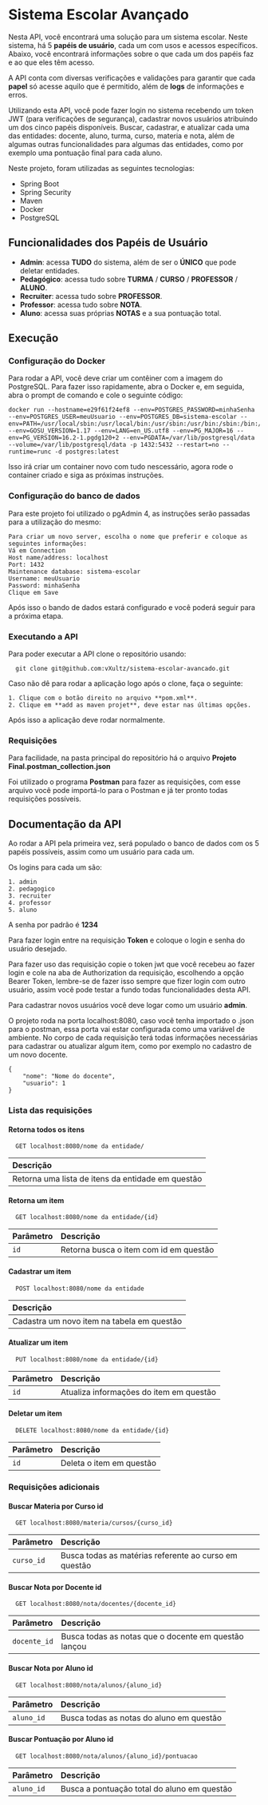 # Sistema Escolar Avançado

Nesta API, você encontrará uma solução para um sistema escolar. Neste sistema, há 5 **papéis de usuário**, cada um com usos e acessos específicos. Abaixo, você encontrará informações sobre o que cada um dos papéis faz e ao que eles têm acesso.

A API conta com diversas verificações e validações para garantir que cada **papel** só acesse aquilo que é permitido, além de **logs** de informações e erros.

Utilizando esta API, você pode fazer login no sistema recebendo um token JWT (para verificações de segurança), cadastrar novos usuários atribuindo um dos cinco papéis disponíveis. Buscar, cadastrar, e atualizar cada uma das entidades: docente, aluno, turma, curso, materia e nota, além de algumas outras funcionalidades para algumas das entidades, como por exemplo uma pontuação final para cada aluno.

Neste projeto, foram utilizadas as seguintes tecnologias:

- Spring Boot
- Spring Security
- Maven
- Docker
- PostgreSQL

## Funcionalidades dos Papéis de Usuário

- **Admin**: acessa **TUDO** do sistema, além de ser o **ÚNICO** que pode deletar entidades.
- **Pedagógico**: acessa tudo sobre **TURMA** / **CURSO** / **PROFESSOR** / **ALUNO**.
- **Recruiter**: acessa tudo sobre **PROFESSOR**.
- **Professor**: acessa tudo sobre **NOTA**.
- **Aluno**: acessa suas próprias **NOTAS** e a sua pontuação total.

## Execução

### Configuração do Docker

Para rodar a API, você deve criar um contêiner com a imagem do PostgreSQL. Para fazer isso rapidamente, abra o Docker e, em seguida, abra o prompt de comando e cole o seguinte código:


```
docker run --hostname=e29f61f24ef8 --env=POSTGRES_PASSWORD=minhaSenha --env=POSTGRES_USER=meuUsuario --env=POSTGRES_DB=sistema-escolar --env=PATH=/usr/local/sbin:/usr/local/bin:/usr/sbin:/usr/bin:/sbin:/bin:/usr/lib/postgresql/16/bin --env=GOSU_VERSION=1.17 --env=LANG=en_US.utf8 --env=PG_MAJOR=16 --env=PG_VERSION=16.2-1.pgdg120+2 --env=PGDATA=/var/lib/postgresql/data --volume=/var/lib/postgresql/data -p 1432:5432 --restart=no --runtime=runc -d postgres:latest
```

Isso irá criar um container novo com tudo nescessário, agora rode o container criado e siga as próximas instruções.


### Configuração do banco de dados

Para este projeto foi utilizado o pgAdmin 4, as instruções serão passadas para a utilização do mesmo:

    Para criar um novo server, escolha o nome que preferir e coloque as seguintes informações:
    Vá em Connection
    Host name/address: localhost
    Port: 1432
    Maintenance database: sistema-escolar
    Username: meuUsuario
    Password: minhaSenha
    Clique em Save

Após isso o bando de dados estará configurado e você poderá seguir para a próxima etapa.

### Executando a API

Para poder executar a API clone o repositório usando:

```
  git clone git@github.com:vXultz/sistema-escolar-avancado.git
```
Caso não dê para rodar a aplicação logo após o clone, faça o seguinte:

    1. Clique com o botão direito no arquivo **pom.xml**.
    2. Clique em **add as maven projet**, deve estar nas últimas opções.
   
 
Após isso a aplicação deve rodar normalmente.

### Requisições

Para facilidade, na pasta principal do repositório há o arquivo **Projeto Final.postman_collection.json**

Foi utilizado o programa **Postman** para fazer as requisições, com esse arquivo você pode importá-lo para o Postman e já ter pronto todas requisições possíveis.

## Documentação da API

Ao rodar a API pela primeira vez, será populado o banco de dados com os 5 papéis possíveis, assim como um usuário para cada um.

Os logins para cada um são:

    1. admin
    2. pedagogico
    3. recruiter
    4. professor
    5. aluno

A senha por padrão é **1234**

Para fazer login entre na requisição **Token** e coloque o login e senha do usuário desejado.

Para fazer uso das requisição copie o token jwt que você recebeu ao fazer login e cole na aba de Authorization da requisição, escolhendo a opção Bearer Token, lembre-se de fazer isso sempre que fizer login com outro usuário, assim você pode testar a fundo todas funcionalidades desta API.

Para cadastrar novos usuários você deve logar como um usuário **admin**.

O projeto roda na porta localhost:8080, caso você tenha importado o .json para o postman, essa porta vai estar configurada como uma variável de ambiente. No corpo de cada requisição terá todas informações necessárias para cadastrar ou atualizar algum item, como por exemplo no cadastro de um novo docente.

```
{
    "nome": "Nome do docente",
    "usuario": 1
}
```

### Lista das requisições

#### Retorna todos os itens

```http
  GET localhost:8080/nome da entidade/
```

| Descrição                           |
| :---------------------------------- |
| Retorna uma lista de itens da entidade em questão |

#### Retorna um item

```http
  GET localhost:8080/nome da entidade/{id}
```

| Parâmetro   | Descrição                                   |
| :---------- | :------------------------------------------ |
| `id`      | Retorna busca o item com id em questão |

#### Cadastrar um item

```http
  POST localhost:8080/nome da entidade
```

| Descrição                                   |
| :------------------------------------------ |
| Cadastra um novo item na tabela em questão |

#### Atualizar um item

```http
  PUT localhost:8080/nome da entidade/{id}
```

| Parâmetro   | Descrição                                   |
| :---------- | :------------------------------------------ |
| `id`      | Atualiza informações do item em questão |

#### Deletar  um item

```http
  DELETE localhost:8080/nome da entidade/{id}
```

| Parâmetro   | Descrição                                   |
| :---------- | :------------------------------------------ |
| `id`      | Deleta o item em questão |


### Requisições adicionais

#### Buscar Materia por Curso id

```http
  GET localhost:8080/materia/cursos/{curso_id}
```

| Parâmetro   | Descrição                                   |
| :---------- | :------------------------------------------ |
| `curso_id`      |Busca todas as matérias referente ao curso em questão |


#### Buscar Nota por Docente id

```http
  GET localhost:8080/nota/docentes/{docente_id}
```

| Parâmetro   | Descrição                                   |
| :---------- | :------------------------------------------ |
| `docente_id`      |Busca todas as notas que o docente em questão lançou |

#### Buscar Nota por Aluno id

```http
  GET localhost:8080/nota/alunos/{aluno_id}
```

| Parâmetro   | Descrição                                   |
| :---------- | :------------------------------------------ |
| `aluno_id`      |Busca todas as notas do aluno em questão |


#### Buscar Pontuação por Aluno id

```http
  GET localhost:8080/nota/alunos/{aluno_id}/pontuacao
```

| Parâmetro   | Descrição                                   |
| :---------- | :------------------------------------------ |
| `aluno_id`      |Busca a pontuação total do aluno em questão |
